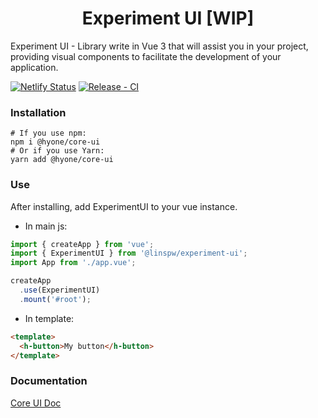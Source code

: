 <h1 align="center">Experiment UI [WIP]</h1>

Experiment UI - Library write in Vue 3 that will assist you in your project, 
providing visual components to facilitate the development of your application.

[![Netlify Status](https://api.netlify.com/api/v1/badges/eacbad6b-41f2-4919-9f67-0f6c4dedfaf8/deploy-status)](https://app.netlify.com/sites/hyone-core-ui/deploys)
[![Release - CI](https://github.com/hyone-org/core-ui/actions/workflows/release.yml/badge.svg)](https://github.com/hyone-org/core-ui/actions/workflows/release.yml)

### Installation

```
# If you use npm: 
npm i @hyone/core-ui
# Or if you use Yarn: 
yarn add @hyone/core-ui
```

### Use

After installing, add ExperimentUI to your vue instance.

- In main js:

```js
import { createApp } from 'vue';
import { ExperimentUI } from '@linspw/experiment-ui';
import App from './app.vue';

createApp
  .use(ExperimentUI)
  .mount('#root');
```

- In template:

```html
<template>
  <h-button>My button</h-button>
</template>
```

### Documentation
[Core UI Doc](https://hyone-core-ui.netlify.app/)
